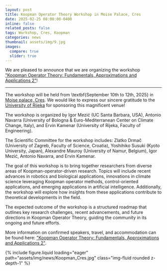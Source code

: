```yaml
---
layout: post
title: Koopman Operator Theory Workshop in Moise Palace, Cres
date: 2025-02-25 08:00:00-0400
inline: false
related_posts: false
tags: Workshop, Cres, Koopman
categories: news
thumbnail: assets/img/9.jpg
images:
  compare: true
  slider: true
---
```


We are pleased to announce that we are organizing the workshop <a href="https://uniri.hr/en/science-and-research/koopman-operator-theory-fundamentals-approximations-and-applications/">"Koopman Operator Theory: Fundamentals, Approximations and Applications 2"</a>!

---

The workshop will be held from \textbf{September 10th to 12th, 2025} in <a href="https://uniri.hr/en/university-and-community/palace-moise/">Moise palace, Cres</a>. We would like to express our sincere gratitude to the <a href="https://uniri.hr/en/home/">University of Rijeka</a> for sponsoring this magnificent venue!

The workshop is organized by Igor Mezić (UC Santa Barbara, USA), Antonio Navarra (University of Bologna & Euro-Mediterranean Center on Climate Change, Italy), and Ervin Kamenar (University of Rijeka, Faculty of Engineering).

The Scientific Committee for the workshop includes: Zlatko Drmač (University of Zagreb, Faculty of Science, Croatia), Yoshihiko Susuki (Kyoto University, Japan), Alexandre Mauroy (University of Namur, Belgium), Igor Mezić, Antonio Navarra, and Ervin Kamenar.

The goal of this workshop is to bring together researchers from diverse areas of Koopman-operator-driven research. Topics will include recent advances in robotics and biological applications, innovations in climate science leveraging Koopman operator methods, control-oriented applications, and emerging applications in artificial intelligence. Additionally, the workshop will explore how insights from these applications contribute to theoretical developments in the field.

The expected outcome of the workshop is a structured roadmap that outlines key research challenges, recent advancements, and future directions in Koopman Operator Theory, guiding the community in its ongoing and future efforts.

More information on confirmed speakers, travel, and accommodation can be found here: <a href="https://uniri.hr/en/science-and-research/koopman-operator-theory-fundamentals-approximations-and-applications/">"Koopman Operator Theory: Fundamentals, Approximations and Applications 2"</a>.

<swiper-container keyboard="true" navigation="true" pagination="true" pagination-clickable="true" pagination-dynamic-bullets="true" rewind="true">
  <swiper-slide>{% include figure.liquid loading="eager" path="assets/img/news/Koopman_Cres.jpg" class="img-fluid rounded z-depth-1" %}</swiper-slide>
</swiper-container>
